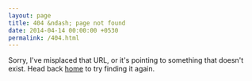 ```yaml
---
layout: page
title: 404 &ndash; page not found
date: 2014-04-14 00:00:00 +0530
permalink: /404.html
---
```


<p>Sorry, I've misplaced that URL, or it's pointing to something that doesn't exist. Head back <a href="/">home</a> to try finding it again.</p>

